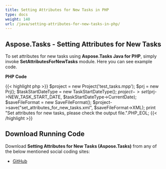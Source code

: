 ```yaml
---
title: Setting Attributes for New Tasks in PHP
type: docs
weight: 140
url: /java/setting-attributes-for-new-tasks-in-php/
---
```


## **Aspose.Tasks - Setting Attributes for New Tasks**
To set attributes for new tasks using **Aspose.Tasks Java for PHP**, simply invoke **SetAttributesForNewTasks** module. Here you can see example code.

**PHP Code**

{{< highlight php >}}
$project = new Project('test_tasks.mpp');
$prj = new Prj();
$taskStartDateType = new TaskStartDateType();
$project->set($prj->NEW_TASK_START_DATE, $taskStartDateType->CurrentDate);
$saveFileFormat = new SaveFileFormat();
$project->save("set_attributes_for_new_tasks.xml", $saveFileFormat->XML);
print "Set attributes for new tasks, please check the output file.".PHP_EOL;
{{< /highlight >}}

## **Download Running Code**
Download **Setting Attributes for New Tasks (Aspose.Tasks)** from any of the below mentioned social coding sites:

- [GitHub](https://github.com/aspose-tasks/Aspose.Tasks-for-Java/blob/master/Plugins/Aspose_Tasks_Java_for_PHP/src/aspose/tasks/WorkingWithProjects/SetAttributesForNewTasks.php)

